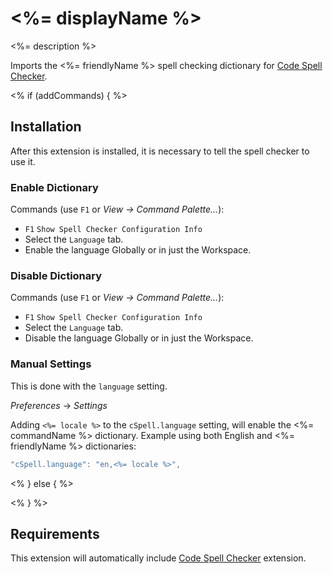 # <%= displayName %>

<%= description %>

Imports the <%= friendlyName %> spell checking dictionary for [Code Spell Checker](https://marketplace.visualstudio.com/items?itemName=streetsidesoftware.code-spell-checker).

<% if (addCommands) { %>

## Installation

After this extension is installed, it is necessary to tell the spell checker to use it.

### Enable Dictionary

Commands (use `F1` or *View -> Command Palette...*):
- `F1` `Show Spell Checker Configuration Info`
- Select the `Language` tab.
- Enable the language Globally or in just the Workspace.

### Disable Dictionary

Commands (use `F1` or *View -> Command Palette...*):
- `F1` `Show Spell Checker Configuration Info`
- Select the `Language` tab.
- Disable the language Globally or in just the Workspace.

### Manual Settings

This is done with the `language` setting.

*Preferences* -> *Settings*

Adding `<%= locale %>` to the `cSpell.language` setting, will enable the <%= commandName %> dictionary.
Example using both English and <%= friendlyName %> dictionaries:
```javascript
"cSpell.language": "en,<%= locale %>",
```

<% } else { %>

<% } %>

## Requirements
This extension will automatically include [Code Spell Checker](https://marketplace.visualstudio.com/items?itemName=streetsidesoftware.code-spell-checker) extension.

<!--- @@inject: ../../static/footer.md --->
